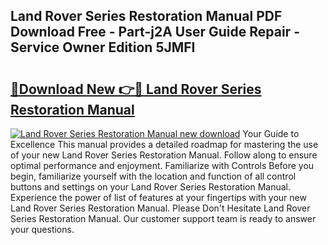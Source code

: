 ## Land Rover Series Restoration Manual PDF Download Free - Part-j2A User Guide Repair - Service Owner Edition 5JMFI

# <h2><a href="http://cf25406.oget.top/?id=Land+Rover+Series+Restoration+Manual">🔗Download New 👉🔴 Land Rover Series Restoration Manual</a></h2>

[![Land Rover Series Restoration Manual new download](https://i.imgur.com/5g1atiW.png)](http://cf25406.oget.top/?id=Land+Rover+Series+Restoration+Manual)
Your Guide to Excellence This manual provides a detailed roadmap for mastering the use of your new Land Rover Series Restoration Manual. Follow along to ensure optimal performance and enjoyment. Familiarize with Controls Before you begin, familiarize yourself with the location and function of all control buttons and settings on your Land Rover Series Restoration Manual. Experience the power of list of features at your fingertips with your new Land Rover Series Restoration Manual. Please Don't Hesitate Land Rover Series Restoration Manual. Our customer support team is ready to answer your questions.
